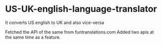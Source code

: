 # US-UK-english-language-translator

It converts US english to UK and also vice-versa

Fetched the API of the same from funtranslations.com
Added two apis at the same time as a feature.
